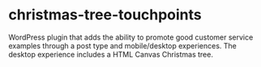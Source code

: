 christmas-tree-touchpoints
==========================

WordPress plugin that adds the ability to promote good customer service examples through a post type and mobile/desktop experiences. The desktop experience includes a HTML Canvas Christmas tree. 

